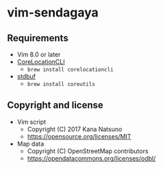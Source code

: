 # vim-sendagaya

## Requirements

- Vim 8.0 or later
- [CoreLocationCLI](https://github.com/fulldecent/corelocationcli)
  - `brew install corelocationcli`
- [stdbuf](http://www.gnu.org/software/coreutils/stdbuf)
  - `brew install coreutils`

## Copyright and license

- Vim script
  - Copyright (C) 2017 Kana Natsuno
  - https://opensource.org/licenses/MIT
- Map data
  - Copyright (C) OpenStreetMap contributors
  - https://opendatacommons.org/licenses/odbl/
